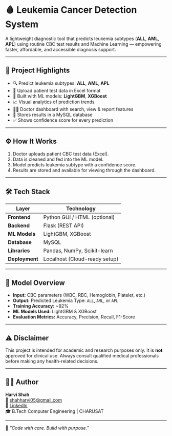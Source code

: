 # 🩸 Leukemia Cancer Detection System

A lightweight diagnostic tool that predicts leukemia subtypes (**ALL**, **AML**, **APL**) using routine CBC test results and Machine Learning — empowering faster, affordable, and accessible diagnosis support.

---

## 📌 Project Highlights

- 🔍 Predict leukemia subtypes: **ALL**, **AML**, **APL**
- 📄 Upload patient test data in Excel format
- 🧠 Built with ML models: **LightGBM**, **XGBoost**
- 📈 Visual analytics of prediction trends
- 👨‍⚕️ Doctor dashboard with search, view & report features
- 💾 Stores results in a MySQL database
- ✅ Shows confidence score for every prediction

---

## ⚙️ How It Works

1. Doctor uploads patient CBC test data (Excel).
2. Data is cleaned and fed into the ML model.
3. Model predicts leukemia subtype with a confidence score.
4. Results are stored and available for viewing through the dashboard.

---

## 🛠️ Tech Stack

| Layer         | Technology                       |
|---------------|----------------------------------|
| **Frontend**  | Python GUI / HTML (optional)     |
| **Backend**   | Flask (REST API)                 |
| **ML Models** | LightGBM, XGBoost                |
| **Database**  | MySQL                            |
| **Libraries** | Pandas, NumPy, Scikit-learn      |
| **Deployment**| Localhost (Cloud-ready setup)    |

---

## 🧠 Model Overview

- **Input:** CBC parameters (WBC, RBC, Hemoglobin, Platelet, etc.)
- **Output:** Predicted Leukemia Type: `ALL`, `AML`, or `APL`
- **Training Accuracy:** ~92%
- **ML Models Used:** LightGBM & XGBoost
- **Evaluation Metrics:** Accuracy, Precision, Recall, F1-Score
  
---

## ⚠️ Disclaimer

This project is intended for academic and research purposes only. It is **not** approved for clinical use. Always consult qualified medical professionals before making any health-related decisions.

---

## 👨‍💻 Author

**Harvi Shah**  
📧 shahharvi05@gmail.com  
🔗 [LinkedIn](https://www.linkedin.com/in/harvi-shah-0918762b4/)  
🎓 B.Tech Computer Engineering | CHARUSAT

---

🧠 *"Code with care. Build with purpose."*
